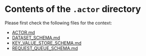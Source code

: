 # Contents of the `.actor` directory

Please first check the following files for the context:
- [ACTOR.md](./ACTOR.md)
- [DATASET_SCHEMA.md](./DATASET_SCHEMA.md)
- [KEY_VALUE_STORE_SCHEMA.md](./KEY_VALUE_STORE_SCHEMA.md)
- [REQUEST_QUEUE_SCHEMA.md](./REQUEST_QUEUE_SCHEMA.md)
